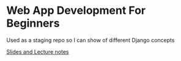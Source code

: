 # Web App Development For Beginners

Used as a staging repo so I can show of different Django concepts

[Slides and Lecture notes](https://drive.google.com/file/d/0Bwz6jjWB6VFkYWtnNDFiVXA3cGM/view?usp=sharing)
